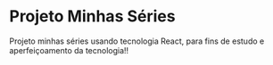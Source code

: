 <h1>Projeto Minhas Séries</h1>

Projeto minhas séries usando tecnologia React, para fins de estudo e aperfeiçoamento da tecnologia!!
